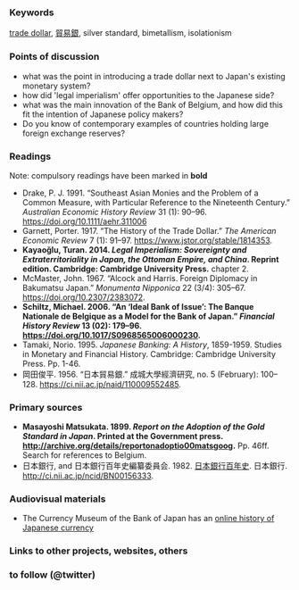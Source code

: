 ### Keywords

[trade dollar](https://en.wikipedia.org/wiki/Trade_dollar), [貿易銀](https://ja.wikipedia.org/wiki/%E8%B2%BF%E6%98%93%E9%8A%80), silver standard, bimetallism, isolationism

### Points of discussion

* what was the point in introducing a trade dollar next to Japan's existing monetary system?
* how did 'legal imperialism' offer opportunities to the Japanese side?
* what was the main innovation of the Bank of Belgium, and how did this fit the intention of Japanese policy makers?
* Do you know of contemporary examples of countries holding large foreign exchange reserves?

### Readings
Note: compulsory readings have been marked in **bold**

* Drake, P. J. 1991. “Southeast Asian Monies and the Problem of a Common Measure, with Particular Reference to the Nineteenth Century.” *Australian Economic History Review* 31 (1): 90–96. https://doi.org/10.1111/aehr.311006
* Garnett, Porter. 1917. “The History of the Trade Dollar.” *The American Economic Review* 7 (1): 91–97. https://www.jstor.org/stable/1814353.
* **Kayaoğlu, Turan. 2014. *Legal Imperialism: Sovereignty and Extraterritoriality in Japan, the Ottoman Empire, and China*. Reprint edition. Cambridge: Cambridge University Press.** chapter 2.
* McMaster, John. 1967. “Alcock and Harris. Foreign Diplomacy in Bakumatsu Japan.” *Monumenta Nipponica* 22 (3/4): 305–67. https://doi.org/10.2307/2383072.
* **Schiltz, Michael. 2006. “An ‘Ideal Bank of Issue’: The Banque Nationale de Belgique as a Model for the Bank of Japan.” *Financial History Review* 13 (02): 179–96. https://doi.org/10.1017/S0968565006000230.**
* Tamaki, Norio. 1995. *Japanese Banking: A History*, 1859-1959. Studies in Monetary and Financial History. Cambridge: Cambridge University Press. Pp. 1-46.
* 岡田俊平. 1956. “日本貿易銀.” 成城大學經濟研究, no. 5 (February): 100–128. https://ci.nii.ac.jp/naid/110009552485.

### Primary sources

* **Masayoshi Matsukata. 1899. *Report on the Adoption of the Gold Standard in Japan*. Printed at the Government press. http://archive.org/details/reportonadoptio00matsgoog.** Pp. 46ff. Search for references to Belgium.
* 日本銀行, and 日本銀行百年史編纂委員会. 1982. [日本銀行百年史](https://www.boj.or.jp/about/outline/history/hyakunen/hyaku1.htm/). 日本銀行. http://ci.nii.ac.jp/ncid/BN00156333.

### Audiovisual materials

* The Currency Museum of the Bank of Japan has an [online history of Japanese currency](https://www.imes.boj.or.jp/cm/english/history/)

### Links to other projects, websites, others


### to follow (@twitter)






